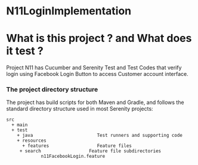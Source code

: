 # N11LoginImplementation
# What is this project ? and What does it test ?
Project N11 has Cucumber and Serenity Test and Test Codes that verify login using Facebook Login Button to access Customer account interface.

### The project directory structure
The project has build scripts for both Maven and Gradle, and follows the standard directory structure used in most Serenity projects:
```Gherkin
src
  + main
  + test
    + java                        Test runners and supporting code
    + resources
      + features                  Feature files
     + search                  Feature file subdirectories 
             n11FacebookLogin.feature
```

